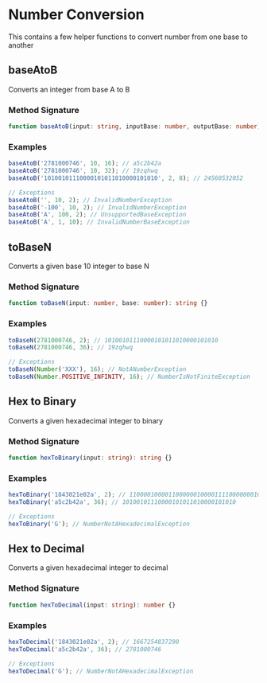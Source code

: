 # Number Conversion

This contains a few helper functions to convert number from one base to another

## baseAtoB

Converts an integer from base A to B

### Method Signature

```ts
function baseAtoB(input: string, inputBase: number, outputBase: number): string {}
```

### Examples

```ts
baseAtoB('2781000746', 10, 16); // a5c2b42a
baseAtoB('2781000746', 10, 32); // 19zqhwq
baseAtoB('10100101110000101011010000101010', 2, 8); // 24560532052

// Exceptions
baseAtoB('', 10, 2); // InvalidNumberException
baseAtoB('-100', 10, 2); // InvalidNumberException
baseAtoB('A', 100, 2); // UnsupportedBaseException
baseAtoB('A', 1, 10); // InvalidNumberBaseException
```

## toBaseN

Converts a given base 10 integer to base N

### Method Signature

```ts
function toBaseN(input: number, base: number): string {}
```

### Examples

```ts
toBaseN(2781000746, 2); // 10100101110000101011010000101010
toBaseN(2781000746, 36); // 19zqhwq

// Exceptions
toBaseN(Number('XXX'), 16); // NotANumberException
toBaseN(Number.POSITIVE_INFINITY, 16); // NumberIsNotFiniteException
```

## Hex to Binary

Converts a given hexadecimal integer to binary

### Method Signature

```ts
function hexToBinary(input: string): string {}
```

### Examples

```ts
hexToBinary('1843021e02a', 2); // 11000010000110000001000011110000000101010
hexToBinary('a5c2b42a', 36); // 10100101110000101011010000101010

// Exceptions
hexToBinary('G'); // NumberNotAHexadecimalException
```

## Hex to Decimal

Converts a given hexadecimal integer to decimal

### Method Signature

```ts
function hexToDecimal(input: string): number {}
```

### Examples

```ts
hexToDecimal('1843021e02a', 2); // 1667254837290
hexToDecimal('a5c2b42a', 36); // 2781000746

// Exceptions
hexToDecimal('G'); // NumberNotAHexadecimalException
```
